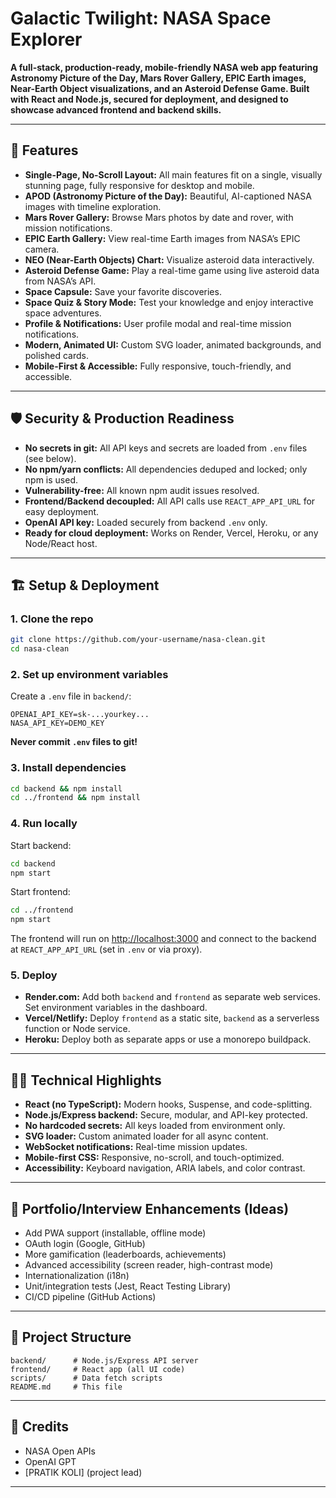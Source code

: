 
# Galactic Twilight: NASA Space Explorer

**A full-stack, production-ready, mobile-friendly NASA web app featuring Astronomy Picture of the Day, Mars Rover Gallery, EPIC Earth images, Near-Earth Object visualizations, and an Asteroid Defense Game. Built with React and Node.js, secured for deployment, and designed to showcase advanced frontend and backend skills.**

---

## 🚀 Features

- **Single-Page, No-Scroll Layout:** All main features fit on a single, visually stunning page, fully responsive for desktop and mobile.
- **APOD (Astronomy Picture of the Day):** Beautiful, AI-captioned NASA images with timeline exploration.
- **Mars Rover Gallery:** Browse Mars photos by date and rover, with mission notifications.
- **EPIC Earth Gallery:** View real-time Earth images from NASA’s EPIC camera.
- **NEO (Near-Earth Objects) Chart:** Visualize asteroid data interactively.
- **Asteroid Defense Game:** Play a real-time game using live asteroid data from NASA’s API.
- **Space Capsule:** Save your favorite discoveries.
- **Space Quiz & Story Mode:** Test your knowledge and enjoy interactive space adventures.
- **Profile & Notifications:** User profile modal and real-time mission notifications.
- **Modern, Animated UI:** Custom SVG loader, animated backgrounds, and polished cards.
- **Mobile-First & Accessible:** Fully responsive, touch-friendly, and accessible.

---

## 🛡️ Security & Production Readiness

- **No secrets in git:** All API keys and secrets are loaded from `.env` files (see below).
- **No npm/yarn conflicts:** All dependencies deduped and locked; only npm is used.
- **Vulnerability-free:** All known npm audit issues resolved.
- **Frontend/Backend decoupled:** All API calls use `REACT_APP_API_URL` for easy deployment.
- **OpenAI API key:** Loaded securely from backend `.env` only.
- **Ready for cloud deployment:** Works on Render, Vercel, Heroku, or any Node/React host.

---

## 🏗️ Setup & Deployment

### 1. Clone the repo
```sh
git clone https://github.com/your-username/nasa-clean.git
cd nasa-clean
```

### 2. Set up environment variables

Create a `.env` file in `backend/`:

```
OPENAI_API_KEY=sk-...yourkey...
NASA_API_KEY=DEMO_KEY
```

**Never commit `.env` files to git!**

### 3. Install dependencies

```sh
cd backend && npm install
cd ../frontend && npm install
```

### 4. Run locally

Start backend:
```sh
cd backend
npm start
```

Start frontend:
```sh
cd ../frontend
npm start
```

The frontend will run on [http://localhost:3000](http://localhost:3000) and connect to the backend at `REACT_APP_API_URL` (set in `.env` or via proxy).

### 5. Deploy

- **Render.com:** Add both `backend` and `frontend` as separate web services. Set environment variables in the dashboard.
- **Vercel/Netlify:** Deploy `frontend` as a static site, `backend` as a serverless function or Node service.
- **Heroku:** Deploy both as separate apps or use a monorepo buildpack.

---

## 🧑‍💻 Technical Highlights

- **React (no TypeScript):** Modern hooks, Suspense, and code-splitting.
- **Node.js/Express backend:** Secure, modular, and API-key protected.
- **No hardcoded secrets:** All keys loaded from environment only.
- **SVG loader:** Custom animated loader for all async content.
- **WebSocket notifications:** Real-time mission updates.
- **Mobile-first CSS:** Responsive, no-scroll, and touch-optimized.
- **Accessibility:** Keyboard navigation, ARIA labels, and color contrast.

---

## 🌟 Portfolio/Interview Enhancements (Ideas)

- Add PWA support (installable, offline mode)
- OAuth login (Google, GitHub)
- More gamification (leaderboards, achievements)
- Advanced accessibility (screen reader, high-contrast mode)
- Internationalization (i18n)
- Unit/integration tests (Jest, React Testing Library)
- CI/CD pipeline (GitHub Actions)

---

## 📁 Project Structure

```
backend/      # Node.js/Express API server
frontend/     # React app (all UI code)
scripts/      # Data fetch scripts
README.md     # This file
```

---

## 🤝 Credits

- NASA Open APIs
- OpenAI GPT
- [PRATIK KOLI] (project lead)

---
